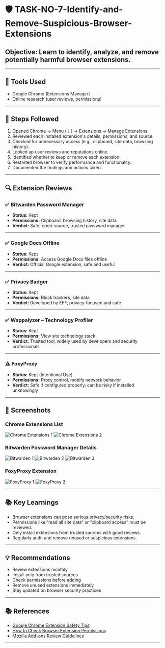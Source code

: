 # 🛡️ TASK-NO-7-Identify-and-Remove-Suspicious-Browser-Extensions


## **Objective:** Learn to identify, analyze, and remove potentially harmful browser extensions.

---

## 🔧 Tools Used
- Google Chrome (Extensions Manager)
- Online research (user reviews, permissions)

---

## 📝 Steps Followed

1. Opened Chrome → Menu (⋮) → Extensions → Manage Extensions.
2. Reviewed each installed extension's details, permissions, and source.
3. Checked for unnecessary access (e.g., clipboard, site data, browsing history).
4. Looked up user reviews and reputations online.
5. Identified whether to keep or remove each extension.
6. Restarted browser to verify performance and functionality.
7. Documented the findings and actions taken.

---

## 🔍 Extension Reviews

### ✅ Bitwarden Password Manager
- **Status:** Kept  
- **Permissions:** Clipboard, browsing history, site data  
- **Verdict:** Safe, open-source, trusted password manager  

---

### ✅ Google Docs Offline
- **Status:** Kept  
- **Permissions:** Access Google Docs files offline  
- **Verdict:** Official Google extension, safe and useful  

---

### ✅ Privacy Badger
- **Status:** Kept  
- **Permissions:** Block trackers, site data  
- **Verdict:** Developed by EFF, privacy-focused and safe  

---

### ✅ Wappalyzer – Technology Profiler
- **Status:** Kept  
- **Permissions:** View site technology stack  
- **Verdict:** Trusted tool, widely used by developers and security professionals  

---

### ⚠️ FoxyProxy
- **Status:** Kept (Intentional Use)  
- **Permissions:** Proxy control, modify network behavior  
- **Verdict:** Safe if configured properly; can be risky if installed unknowingly  

---

## 📸 Screenshots

### Chrome Extensions List
![Chrome Extensions 1](https://github.com/Rushikesh38-bit/TASK-NO-7-Identify-and-Remove-Suspicious-Browser-Extensions/blob/main/1_Chrome%20Extensions.png)
![Chrome Extensions 2](https://github.com/Rushikesh38-bit/TASK-NO-7-Identify-and-Remove-Suspicious-Browser-Extensions/blob/main/2_Chrome%20Extensions.png)

### Bitwarden Password Manager Details
![Bitwarden 1](https://github.com/Rushikesh38-bit/TASK-NO-7-Identify-and-Remove-Suspicious-Browser-Extensions/blob/main/3_Bitwarden%20Password%20Manager.png)
![Bitwarden 2](https://github.com/Rushikesh38-bit/TASK-NO-7-Identify-and-Remove-Suspicious-Browser-Extensions/blob/main/4_Bitwarden%20Password%20Manager.png)
![Bitwarden 3](https://github.com/Rushikesh38-bit/TASK-NO-7-Identify-and-Remove-Suspicious-Browser-Extensions/blob/main/5_Bitwarden%20Password%20Manager.png)

### FoxyProxy Extension
![FoxyProxy 1](https://github.com/Rushikesh38-bit/TASK-NO-7-Identify-and-Remove-Suspicious-Browser-Extensions/blob/main/6_FoxyProxy.png)
![FoxyProxy 2](https://github.com/Rushikesh38-bit/TASK-NO-7-Identify-and-Remove-Suspicious-Browser-Extensions/blob/main/7_FoxyProxy.png)

---

## 📚 Key Learnings

- Browser extensions can pose serious privacy/security risks.
- Permissions like “read all site data” or “clipboard access” must be reviewed.
- Only install extensions from trusted sources with good reviews.
- Regularly audit and remove unused or suspicious extensions.

---

## 💡 Recommendations

* Review extensions monthly
* Install only from trusted sources
* Check permissions before adding
* Remove unused extensions immediately
* Stay updated on browser security practices

---

## 📚 References

* [Google Chrome Extension Safety Tips](https://support.google.com/chrome_webstore/answer/2664769)
* [How to Check Browser Extension Permissions](https://developer.chrome.com/docs/extensions/mv3/permissions/)
* [Mozilla Add-ons Review Guidelines](https://extensionworkshop.com/documentation/publish/add-on-review-process/)

---
